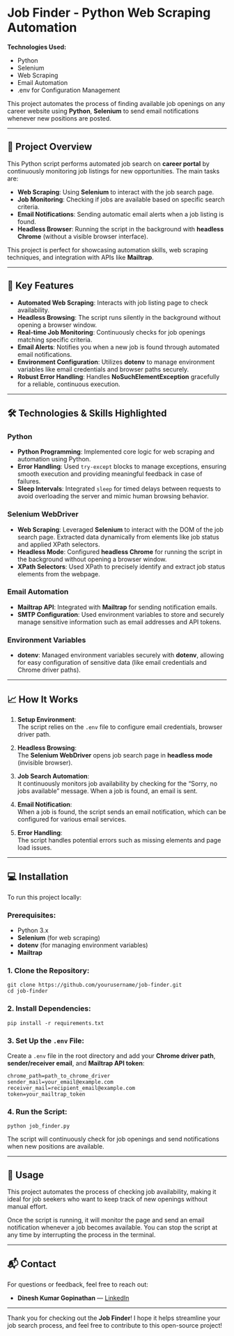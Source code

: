 # Job Finder - Python Web Scraping Automation

**Technologies Used:**  
- Python  
- Selenium  
- Web Scraping  
- Email Automation  
- .env for Configuration Management  

This project automates the process of finding available job openings on any career website using **Python**, **Selenium** to send email notifications whenever new positions are posted.

---

## 🚀 Project Overview

This Python script performs automated job search on **career portal** by continuously monitoring job listings for new opportunities. The main tasks are:

- **Web Scraping**: Using **Selenium** to interact with the job search page.
- **Job Monitoring**: Checking if jobs are available based on specific search criteria.
- **Email Notifications**: Sending automatic email alerts when a job listing is found.
- **Headless Browser**: Running the script in the background with **headless Chrome** (without a visible browser interface).

This project is perfect for showcasing automation skills, web scraping techniques, and integration with APIs like **Mailtrap**.

---

## 🔧 Key Features

- **Automated Web Scraping**: Interacts with job listing page to check availability.
- **Headless Browsing**: The script runs silently in the background without opening a browser window.
- **Real-time Job Monitoring**: Continuously checks for job openings matching specific criteria.
- **Email Alerts**: Notifies you when a new job is found through automated email notifications.
- **Environment Configuration**: Utilizes **dotenv** to manage environment variables like email credentials and browser paths securely.
- **Robust Error Handling**: Handles **NoSuchElementException** gracefully for a reliable, continuous execution.

---

## 🛠️ Technologies & Skills Highlighted

### **Python**
- **Python Programming**: Implemented core logic for web scraping and automation using Python.
- **Error Handling**: Used `try-except` blocks to manage exceptions, ensuring smooth execution and providing meaningful feedback in case of failures.
- **Sleep Intervals**: Integrated `sleep` for timed delays between requests to avoid overloading the server and mimic human browsing behavior.

### **Selenium WebDriver**
- **Web Scraping**: Leveraged **Selenium** to interact with the DOM of the job search page. Extracted data dynamically from elements like job status and applied XPath selectors.
- **Headless Mode**: Configured **headless Chrome** for running the script in the background without opening a browser window.
- **XPath Selectors**: Used XPath to precisely identify and extract job status elements from the webpage.

### **Email Automation**
- **Mailtrap API**: Integrated with **Mailtrap** for sending notification emails.
- **SMTP Configuration**: Used environment variables to store and securely manage sensitive information such as email addresses and API tokens.

### **Environment Variables**
- **dotenv**: Managed environment variables securely with **dotenv**, allowing for easy configuration of sensitive data (like email credentials and Chrome driver paths).

---

## 📈 How It Works

1. **Setup Environment**:  
   The script relies on the `.env` file to configure email credentials, browser driver path.

2. **Headless Browsing**:  
   The **Selenium WebDriver** opens job search page in **headless mode** (invisible browser).

3. **Job Search Automation**:  
   It continuously monitors job availability by checking for the “Sorry, no jobs available” message. When a job is found, an email is sent.

4. **Email Notification**:  
   When a job is found, the script sends an email notification, which can be configured for various email services.

5. **Error Handling**:  
   The script handles potential errors such as missing elements and page load issues.

---

## 💻 Installation

To run this project locally:

### Prerequisites:
- Python 3.x
- **Selenium** (for web scraping)
- **dotenv** (for managing environment variables)
- **Mailtrap**

### 1. Clone the Repository:
`git clone https://github.com/yourusername/job-finder.git`  
`cd job-finder`

### 2. Install Dependencies:
`pip install -r requirements.txt`

### 3. Set Up the `.env` File:
Create a `.env` file in the root directory and add your **Chrome driver path**, **sender/receiver email**, and **Mailtrap API token**:

```
chrome_path=path_to_chrome_driver
sender_mail=your_email@example.com
receiver_mail=recipient_email@example.com
token=your_mailtrap_token
```

### 4. Run the Script:  
```
python job_finder.py

```

The script will continuously check for job openings and send notifications when new positions are available.

---

## 📨 Usage

This project automates the process of checking job availability, making it ideal for job seekers who want to keep track of new openings without manual effort.

Once the script is running, it will monitor the page and send an email notification whenever a job becomes available. You can stop the script at any time by interrupting the process in the terminal.

---

## 📬 Contact

For questions or feedback, feel free to reach out:

- **Dinesh Kumar Gopinathan** — [LinkedIn](https://www.linkedin.com/in/dinesh-kumar-5273a8195/)  

---

Thank you for checking out the **Job Finder**! I hope it helps streamline your job search process, and feel free to contribute to this open-source project!
